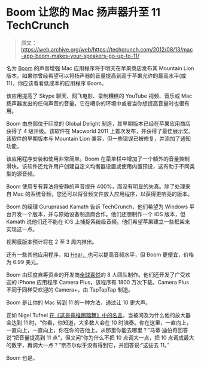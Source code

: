 # Boom 让您的 Mac 扬声器升至 11 TechCrunch

> 原文：<https://web.archive.org/web/https://techcrunch.com/2012/08/13/mac-app-boom-makes-your-speakers-go-up-to-11/>

名为 [Boom](https://web.archive.org/web/20230127141213/http://www.globaldelight.com/boom/) 的声音增强 Mac 应用程序将于明天在苹果商店发布其 Mountain Lion 版本。如果你曾经希望可以将扬声器的音量提高到高于苹果允许的最高水平(或 11)，你应该看看低成本的应用程序 Boom。

该应用提高了 Skype 聊天、网飞电影、录制糟糕的 YouTube 视频、音乐或 Mac 扬声器发出的任何声音的音量。它在嘈杂的环境中或者当你想提高音量时也很有用。

Boom 由总部位于印度的 Global Delight 制造，其早期版本已经在苹果应用商店获得了 4 级评级。该软件在 Macworld 2011 上首次发布，并获得了最佳展示奖。该软件的早期版本与 Mountain Lion 兼容，但一些错误已被修复，并添加了通知功能。

该应用程序安装和使用非常简单。Boom 在菜单栏中增加了一个额外的音量控制滑块。该软件还允许用户创建自定义均衡器设置或使用内置预设，这有助于不同类型的源音频。

Boom 使用专有算法将安静的声音提升 400%，而没有明显的失真。除了处理来自 Mac 的系统音频，您还可以将音频文件放入应用程序，以获得更响亮的版本。

Boom 的经理 Guruprasad Kamath 告诉 TechCrunch，他们希望为 Windows 平台开发一个版本，并与原始设备制造商合作。他们还想制作一个 iOS 版本，但 Kamath 说他们还不能在 iOS 上捕捉系统级音频。他们希望苹果建立一些框架来实现这一点。

视网膜版本预计将在 2 至 3 周内推出。

还有一些其他应用程序，如 [Hear、](https://web.archive.org/web/20230127141213/http://www.prosofteng.com/products/hear.php)也可以提高音频水平，但 Boom 更便宜，价格为 6.99 美元。

Boom 由印度自筹资金的开发商[全球喜悦](https://web.archive.org/web/20230127141213/http://www.crunchbase.com/company/global-delight)的 8 人团队制作。他们还开发了广受欢迎的 iPhone 应用程序 Camera Plus，该程序有 1800 万次下载。Camera Plus 不同于同样受欢迎的 Camera+，由 TapTapTap 制造。

Boom 是让你的 Mac 转到 11 的一种方法，通过让 10 更大声。

正如 Nigel Tufnel [在《这是脊椎踢踏舞》中的名言](https://web.archive.org/web/20230127141213/http://www.imdb.com/title/tt0088258/quotes?qt=qt0261726)，当被问及为什么他的放大器会达到 11 时，“你看，你知道，大多数人会在 10 时演奏。你在这里，一直向上，一直向上，一直向上，你在你的吉他上。从那里你能去哪里？”马蒂·迪伯奇回答说“把音量提高到 11 点”，但又问“你为什么不把 10 点调大一点，把 10 点调成最大的数字，再调大一点？”奈杰尔似乎没有得到它，并回答说:“这些去 11。”

Boom 也是。